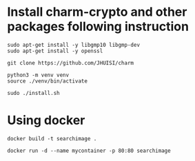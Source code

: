 # Install charm-crypto and other packages following instruction

```
sudo apt-get install -y libgmp10 libgmp-dev
sudo apt-get install -y openssl

git clone https://github.com/JHUISI/charm

python3 -m venv venv
source ./venv/bin/activate

sudo ./install.sh
```


# Using docker 
```
docker build -t searchimage .

docker run -d --name mycontainer -p 80:80 searchimage
```


